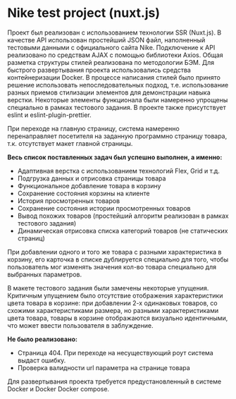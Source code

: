 # Nike test project (nuxt.js)

Проект был реализован с использованием технологии SSR (Nuxt.js). В качестве API использован простейший JSON файл, наполненный тестовыми данными с официального сайта Nike. Подключение к API реализовано по средствам AJAX с помощью библиотеки Axios. Общая разметка структуры стилей реализована по методологии БЭМ. Для быстрого развертывания проекта использовались средства контейнеризации Docker. В процессе написания стилей было принято решение использовать непоследовательных подход, т.е. использование разных приемов стилизации элементов для демонстрации навыка верстки. Некоторые элементы функционала были намеренно упрощены специально в рамках тестового задания. В проекте также присутствует eslint и eslint-plugin-prettier.

При переходе на главную страницу, система намеренно перенаправляет посетителя на заданную программно страницу товара, т.к. отсутствует макет главной страницы.

**Весь список поставленных задач был успешно выполнен, а именно:**
- Адаптивная верстка с использованием технологий Flex, Grid и т.д.
- Подгрузка данных и отрисовка страницы товара
- Функциональное добавление товара в корзину
- Сохранение состояния корзины на клиенте
- История просмотренных товаров
- Сохранение состояния истории просмотренных товаров
- Вывод похожих товаров (простейший алгоритм реализован в рамках тестового задания)
- Динамическая отрисовка списка категорий товаров (не статических страниц)

При добавлении одного и того же товара с разными характеристика в корзину, его карточка в списке дублируется специально для того, чтобы пользователь мог изменять значения кол-во товара специально для выбранных параметров.

В макете тестового задания были замечены некоторые упущения. Критичным упущением было отсутствие отображения характеристики цвета товара в корзине: при добавлении 2-х одинаковых товаров, со схожими характеристиками размера, но разными характеристиками цвета товара, товары в корзине отображаются визуально идентичными, что может ввести пользователя в заблуждение.

**Не было реализовано:**
- Страница 404. При переходе на несуществующий роут система выдаст ошибку.
- Проверка валидности url параметра на странице товара

Для развертывания проекта требуется предустановленный в системе Docker и Docker Docker compose.
